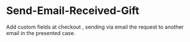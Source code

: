 # Send-Email-Received-Gift

Add custom fields at checkout , sending via email the request to another email in the presented case.
